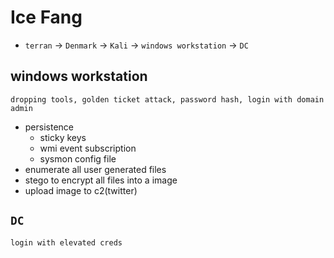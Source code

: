 # Ice Fang

- `terran` -> `Denmark` -> `Kali` -> `windows workstation` -> `DC`

## windows workstation
  
`dropping tools, golden ticket attack, password hash, login with domain admin`

- persistence
    - sticky keys
    - wmi event subscription
    - sysmon config file
- enumerate all user generated files
- stego to encrypt all files into a image
- upload image to c2(twitter)

## `DC`
    login with elevated creds

